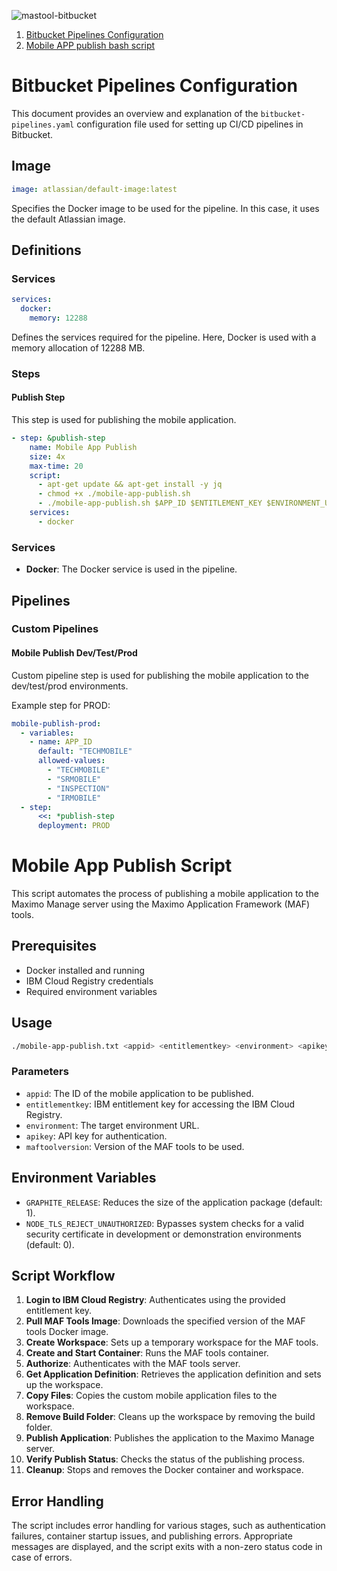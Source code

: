![mastool-bitbucket](https://github.com/user-attachments/assets/13e6972a-1337-44e6-80c0-4ae395086e5f)

1. [Bitbucket Pipelines Configuration](#markdown-header-bitbucket-pipline)
2. [Mobile APP publish bash script](#markdown-header-mobile-app-publish)


<a name="markdown-header-bitbucket-pipline"></a>
# Bitbucket Pipelines Configuration

This document provides an overview and explanation of the `bitbucket-pipelines.yaml` configuration file used for setting up CI/CD pipelines in Bitbucket.

## Image
```yaml
image: atlassian/default-image:latest
```
Specifies the Docker image to be used for the pipeline. In this case, it uses the default Atlassian image.

## Definitions
### Services
```yaml
services:
  docker:
    memory: 12288
```
Defines the services required for the pipeline. Here, Docker is used with a memory allocation of 12288 MB.

### Steps

#### Publish Step

This step is used for publishing the mobile application.
```yaml
- step: &publish-step
    name: Mobile App Publish
    size: 4x
    max-time: 20
    script:
      - apt-get update && apt-get install -y jq
      - chmod +x ./mobile-app-publish.sh
      - ./mobile-app-publish.sh $APP_ID $ENTITLEMENT_KEY $ENVIRONMENT_URL $API_KEY $MAFTOOLS_VERSION
    services:
      - docker
```

### Services

- **Docker**: The Docker service is used in the pipeline.

## Pipelines

### Custom Pipelines

#### Mobile Publish Dev/Test/Prod

Custom pipeline step is used for publishing the mobile application to the dev/test/prod environments.

Example step for PROD:
```yaml
mobile-publish-prod:
  - variables:
    - name: APP_ID
      default: "TECHMOBILE"
      allowed-values:
        - "TECHMOBILE"
        - "SRMOBILE"
        - "INSPECTION"
        - "IRMOBILE"
  - step:
      <<: *publish-step
      deployment: PROD
```

<a name="markdown-header-mobile-app-publish"></a>
# Mobile App Publish Script

This script automates the process of publishing a mobile application to the Maximo Manage server using the Maximo Application Framework (MAF) tools.

## Prerequisites

- Docker installed and running
- IBM Cloud Registry credentials
- Required environment variables

## Usage

```bash
./mobile-app-publish.txt <appid> <entitlementkey> <environment> <apikey> <maftoolversion>
```

### Parameters

- `appid`: The ID of the mobile application to be published.
- `entitlementkey`: IBM entitlement key for accessing the IBM Cloud Registry.
- `environment`: The target environment URL.
- `apikey`: API key for authentication.
- `maftoolversion`: Version of the MAF tools to be used.

## Environment Variables

- `GRAPHITE_RELEASE`: Reduces the size of the application package (default: 1).
- `NODE_TLS_REJECT_UNAUTHORIZED`: Bypasses system checks for a valid security certificate in development or demonstration environments (default: 0).

## Script Workflow

1. **Login to IBM Cloud Registry**: Authenticates using the provided entitlement key.
2. **Pull MAF Tools Image**: Downloads the specified version of the MAF tools Docker image.
3. **Create Workspace**: Sets up a temporary workspace for the MAF tools.
4. **Create and Start Container**: Runs the MAF tools container.
5. **Authorize**: Authenticates with the MAF tools server.
6. **Get Application Definition**: Retrieves the application definition and sets up the workspace.
7. **Copy Files**: Copies the custom mobile application files to the workspace.
8. **Remove Build Folder**: Cleans up the workspace by removing the build folder.
9. **Publish Application**: Publishes the application to the Maximo Manage server.
10. **Verify Publish Status**: Checks the status of the publishing process.
11. **Cleanup**: Stops and removes the Docker container and workspace.

## Error Handling

The script includes error handling for various stages, such as authentication failures, container startup issues, and publishing errors. Appropriate messages are displayed, and the script exits with a non-zero status code in case of errors.
